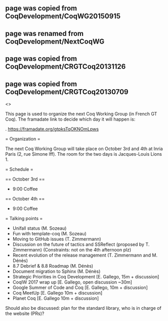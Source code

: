 ## page was copied from CoqDevelopment/CoqWG20150915
## page was renamed from CoqDevelopment/NextCoqWG
## page was copied from CoqDevelopment/CRGTCoq20131126
## page was copied from CoqDevelopment/CRGTCoq20130709
<<TableOfContents>>

This page is used to organize the next Coq Working Group (in French GT Coq). The framadate link to decide which day it will happen is:

 . https://framadate.org/gtpksTqOKNOmLpws 

= Organization =

The next Coq Working Group will take place on October 3rd and 4th at Inria Paris (2, rue Simone Iff). The room for the two days is Jacques-Louis Lions 1.

= Schedule =

== October 3rd ==

 * 9:00 Coffee

== October 4th ==

 * 9:00 Coffee

= Talking points =

 * Unifall status (M. Sozeau)
 * Fun with template-coq (M. Sozeau)
 * Moving to GitHub issues (T. Zimmermann)
 * Discussion on the future of tactics and SSReflect (proposed by T. Zimmermann) (Constraints: not on the 4th afternoon plz)
 * Recent evolution of the release management (T. Zimmermann and M. Dénès)
 * 8.7 Debrief & 8.8 Roadmap (M. Dénès)
 * Document migration to Sphinx (M. Dénès)
 * Strategic Priorities in Coq Development [E. Gallego, 15m + discussion]
 * CoqIW 2017 wrap up [E. Gallego, open discussion ~30m] 
 * Google Summer of Code and Coq [E. Gallego, 10m + discussion]
 * Coq MeetUp [E. Gallego 10m + discussion]
 * Planet Coq [E. Gallego 10m + discussion]

Should also be discussed: plan for the standard library, who is in charge of the website (PRs)?
